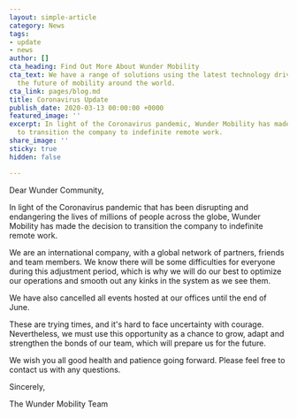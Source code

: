 ```yaml
---
layout: simple-article
category: News
tags:
- update
- news
author: []
cta_heading: Find Out More About Wunder Mobility
cta_text: We have a range of solutions using the latest technology driving forward
  the future of mobility around the world.
cta_link: pages/blog.md
title: Coronavirus Update
publish_date: 2020-03-13 00:00:00 +0000
featured_image: ''
excerpt: In light of the Coronavirus pandemic, Wunder Mobility has made the decision
  to transition the company to indefinite remote work.
share_image: ''
sticky: true
hidden: false

---
```

Dear Wunder Community, 

In light of the Coronavirus pandemic that has been disrupting and endangering the lives of millions of people across the globe, Wunder Mobility has made the decision to transition the company to indefinite remote work.

We are an international company, with a global network of partners, friends and team members. We know there will be some difficulties for everyone during this adjustment period, which is why we will do our best to optimize our operations and smooth out any kinks in the system as we see them. 

We have also cancelled all events hosted at our offices until the end of June.

These are trying times, and it's hard to face uncertainty with courage. Nevertheless, we must use this opportunity as a chance to grow, adapt and strengthen the bonds of our team, which will prepare us for the future.

We wish you all good health and patience going forward. Please feel free to contact us with any questions. 

Sincerely, 

The Wunder Mobility Team